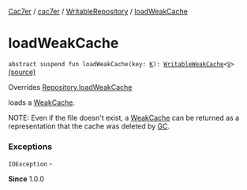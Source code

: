 [Cac7er](../../index.md) / [cac7er](../index.md) / [WritableRepository](index.md) / [loadWeakCache](./load-weak-cache.md)

# loadWeakCache

`abstract suspend fun loadWeakCache(key: `[`K`](index.md#K)`): `[`WritableWeakCache`](../-writable-weak-cache/index.md)`<`[`V`](index.md#V)`>` [(source)](http://2wiqua.wcaokaze.com/gitbucket/wcaokaze/Cac7er/blob/master/src/main/java/cac7er/Repository.kt#L74)

Overrides [Repository.loadWeakCache](../-repository/load-weak-cache.md)

loads a [WeakCache](../-weak-cache/index.md).

NOTE:
Even if the file doesn't exist, a [WeakCache](../-weak-cache/index.md) can be returned as
a representation that the cache was deleted by [GC](../-cac7er/gc.md).

### Exceptions

`IOException` -

**Since**
1.0.0

